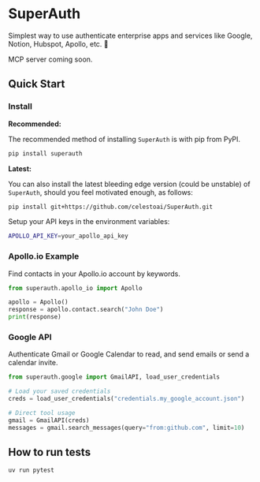 # SuperAuth

Simplest way to use authenticate enterprise apps and services like Google, Notion, Hubspot, Apollo, etc. 🚀

MCP server coming soon.

## Quick Start

### Install

**Recommended:**

The recommended method of installing `SuperAuth` is with pip from PyPI.

```bash
pip install superauth
```

**Latest:**

You can also install the latest bleeding edge version (could be unstable) of `SuperAuth`, should you feel motivated enough, as follows:


```bash
pip install git+https://github.com/celestoai/SuperAuth.git
```

Setup your API keys in the environment variables:

```bash
APOLLO_API_KEY=your_apollo_api_key
```


### Apollo.io Example

Find contacts in your Apollo.io account by keywords.

```python
from superauth.apollo_io import Apollo

apollo = Apollo()
response = apollo.contact.search("John Doe")
print(response)
```

### Google API

Authenticate Gmail or Google Calendar to read, and send emails or send a calendar invite.

```python
from superauth.google import GmailAPI, load_user_credentials

# Load your saved credentials
creds = load_user_credentials("credentials.my_google_account.json")

# Direct tool usage
gmail = GmailAPI(creds)
messages = gmail.search_messages(query="from:github.com", limit=10)
```


## How to run tests

`uv run pytest`
